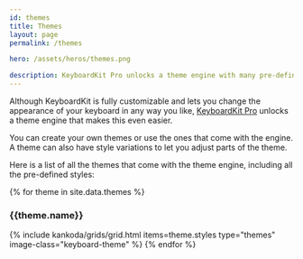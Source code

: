 ```yaml
---
id: themes
title: Themes
layout: page
permalink: /themes

hero: /assets/heros/themes.png

description: KeyboardKit Pro unlocks a theme engine with many pre-defined themes.
---
```


Although KeyboardKit is fully customizable and lets you change the appearance of your keyboard in any way you like, [KeyboardKit Pro](/pro) unlocks a theme engine that makes this even easier.

You can create your own themes or use the ones that come with the engine. A theme can also have style variations to let you adjust parts of the theme.

Here is a list of all the themes that come with the theme engine, including all the pre-defined styles:

<section class="themes">
{% for theme in site.data.themes %}
    <h3>{{theme.name}}</h3>
    {% include kankoda/grids/grid.html items=theme.styles type="themes" image-class="keyboard-theme" %}
{% endfor %}
</section>